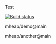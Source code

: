 Test

[![Build status](https://travis-ci.org/michael-test-org/demo.svg?branch=main)](https://travis-ci.org/michael-test-org/demo)

mheap/demo@main

mheap/another@main
